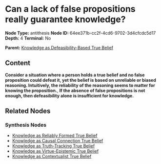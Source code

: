 # Can a lack of false propositions really guarantee knowledge?

**Node Type:** antithesis
**Node ID:** 64ee371b-cc2f-4cd6-9702-3d4cfcdc5d17
**Depth:** 4
**Terminal:** No

**Parent:** [Knowledge as Defeasibility-Based True Belief](knowledge-as-defeasibility-based-true-belief-synthesis-e9d9d6a2-b85f-4d52-b542-fc4093370fc3.md)

## Content

**Consider a situation where a person holds a true belief and no false proposition could defeat it, yet the belief is based on unreliable or biased reasoning. Intuitively, the reliability of the reasoning seems to matter for knowing the proposition.**, **If the absence of false propositions is not enough, then defeasibility alone is insufficient for knowledge.**

## Related Nodes

### Synthesis Nodes

- [Knowledge as Reliably Formed True Belief](knowledge-as-reliably-formed-true-belief-synthesis-8911bdfa-878a-4654-a0b4-80f5c234c691.md)
- [Knowledge as Causal Connection True Belief](knowledge-as-causal-connection-true-belief-synthesis-a85911ec-3a7b-429c-81ad-e87c054f81b6.md)
- [Knowledge as Truth-Tracking True Belief](knowledge-as-truth-tracking-true-belief-synthesis-c7c34c59-046b-493c-8e93-4f1220c74066.md)
- [Knowledge as Virtue-Epistemic True Belief](knowledge-as-virtue-epistemic-true-belief-synthesis-403c0730-38bc-4b39-b5ef-d044aaba2e84.md)
- [Knowledge as Contextualist True Belief](knowledge-as-contextualist-true-belief-synthesis-aa4fffa3-81d3-4b43-acb1-d70dd526dff1.md)
